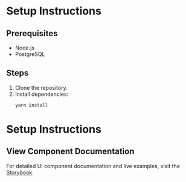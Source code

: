 # Setup Instructions

## Prerequisites
- Node.js
- PostgreSQL

## Steps
1. Clone the repository.
2. Install dependencies:
   ```bash
   yarn install


# Setup Instructions

## View Component Documentation
For detailed UI component documentation and live examples, visit the [Storybook](http://localhost:59581/).
